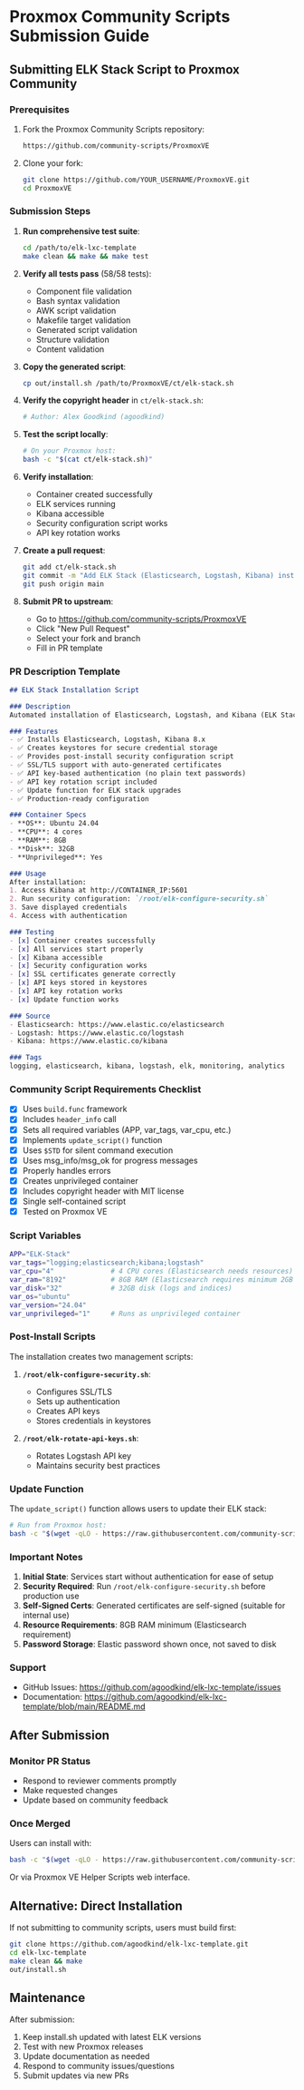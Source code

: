 # Proxmox Community Scripts Submission Guide

## Submitting ELK Stack Script to Proxmox Community

### Prerequisites

1. Fork the Proxmox Community Scripts repository:
   ```bash
   https://github.com/community-scripts/ProxmoxVE
   ```

2. Clone your fork:
   ```bash
   git clone https://github.com/YOUR_USERNAME/ProxmoxVE.git
   cd ProxmoxVE
   ```

### Submission Steps

1. **Run comprehensive test suite**:
   ```bash
   cd /path/to/elk-lxc-template
   make clean && make && make test
   ```

2. **Verify all tests pass** (58/58 tests):
   - Component file validation
   - Bash syntax validation
   - AWK script validation
   - Makefile target validation
   - Generated script validation
   - Structure validation
   - Content validation

3. **Copy the generated script**:
   ```bash
   cp out/install.sh /path/to/ProxmoxVE/ct/elk-stack.sh
   ```

4. **Verify the copyright header** in `ct/elk-stack.sh`:
   ```bash
   # Author: Alex Goodkind (agoodkind)
   ```

5. **Test the script locally**:
   ```bash
   # On your Proxmox host:
   bash -c "$(cat ct/elk-stack.sh)"
   ```

6. **Verify installation**:
   - Container created successfully
   - ELK services running
   - Kibana accessible
   - Security configuration script works
   - API key rotation works

7. **Create a pull request**:
   ```bash
   git add ct/elk-stack.sh
   git commit -m "Add ELK Stack (Elasticsearch, Logstash, Kibana) installation script"
   git push origin main
   ```

8. **Submit PR to upstream**:
   - Go to https://github.com/community-scripts/ProxmoxVE
   - Click "New Pull Request"
   - Select your fork and branch
   - Fill in PR template

### PR Description Template

```markdown
## ELK Stack Installation Script

### Description
Automated installation of Elasticsearch, Logstash, and Kibana (ELK Stack) version 8.x on Ubuntu 24.04 LXC containers.

### Features
- ✅ Installs Elasticsearch, Logstash, Kibana 8.x
- ✅ Creates keystores for secure credential storage
- ✅ Provides post-install security configuration script
- ✅ SSL/TLS support with auto-generated certificates
- ✅ API key-based authentication (no plain text passwords)
- ✅ API key rotation script included
- ✅ Update function for ELK stack upgrades
- ✅ Production-ready configuration

### Container Specs
- **OS**: Ubuntu 24.04
- **CPU**: 4 cores
- **RAM**: 8GB
- **Disk**: 32GB
- **Unprivileged**: Yes

### Usage
After installation:
1. Access Kibana at http://CONTAINER_IP:5601
2. Run security configuration: `/root/elk-configure-security.sh`
3. Save displayed credentials
4. Access with authentication

### Testing
- [x] Container creates successfully
- [x] All services start properly
- [x] Kibana accessible
- [x] Security configuration works
- [x] SSL certificates generate correctly
- [x] API keys stored in keystores
- [x] API key rotation works
- [x] Update function works

### Source
- Elasticsearch: https://www.elastic.co/elasticsearch
- Logstash: https://www.elastic.co/logstash
- Kibana: https://www.elastic.co/kibana

### Tags
logging, elasticsearch, kibana, logstash, elk, monitoring, analytics
```

### Community Script Requirements Checklist

- [x] Uses `build.func` framework
- [x] Includes `header_info` call
- [x] Sets all required variables (APP, var_tags, var_cpu, etc.)
- [x] Implements `update_script()` function
- [x] Uses `$STD` for silent command execution
- [x] Uses msg_info/msg_ok for progress messages
- [x] Properly handles errors
- [x] Creates unprivileged container
- [x] Includes copyright header with MIT license
- [x] Single self-contained script
- [x] Tested on Proxmox VE

### Script Variables

```bash
APP="ELK-Stack"
var_tags="logging;elasticsearch;kibana;logstash"
var_cpu="4"              # 4 CPU cores (Elasticsearch needs resources)
var_ram="8192"           # 8GB RAM (Elasticsearch requires minimum 2GB heap)
var_disk="32"            # 32GB disk (logs and indices)
var_os="ubuntu"
var_version="24.04"
var_unprivileged="1"     # Runs as unprivileged container
```

### Post-Install Scripts

The installation creates two management scripts:

1. **`/root/elk-configure-security.sh`**:
   - Configures SSL/TLS
   - Sets up authentication
   - Creates API keys
   - Stores credentials in keystores

2. **`/root/elk-rotate-api-keys.sh`**:
   - Rotates Logstash API key
   - Maintains security best practices

### Update Function

The `update_script()` function allows users to update their ELK stack:
```bash
# Run from Proxmox host:
bash -c "$(wget -qLO - https://raw.githubusercontent.com/community-scripts/ProxmoxVE/main/ct/elk-stack.sh)" -s --update
```

### Important Notes

1. **Initial State**: Services start without authentication for ease of setup
2. **Security Required**: Run `/root/elk-configure-security.sh` before production use
3. **Self-Signed Certs**: Generated certificates are self-signed (suitable for internal use)
4. **Resource Requirements**: 8GB RAM minimum (Elasticsearch requirement)
5. **Password Storage**: Elastic password shown once, not saved to disk

### Support

- GitHub Issues: https://github.com/agoodkind/elk-lxc-template/issues
- Documentation: https://github.com/agoodkind/elk-lxc-template/blob/main/README.md

## After Submission

### Monitor PR Status
- Respond to reviewer comments promptly
- Make requested changes
- Update based on community feedback

### Once Merged
Users can install with:
```bash
bash -c "$(wget -qLO - https://raw.githubusercontent.com/community-scripts/ProxmoxVE/main/ct/elk-stack.sh)"
```

Or via Proxmox VE Helper Scripts web interface.

## Alternative: Direct Installation

If not submitting to community scripts, users must build first:

```bash
git clone https://github.com/agoodkind/elk-lxc-template.git
cd elk-lxc-template
make clean && make
out/install.sh
```

## Maintenance

After submission:
1. Keep install.sh updated with latest ELK versions
2. Test with new Proxmox releases
3. Update documentation as needed
4. Respond to community issues/questions
5. Submit updates via new PRs

